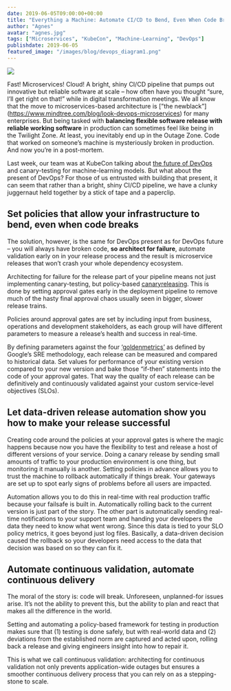 ```yaml
---
date: 2019-06-05T09:00:00+00:00
title: "Everything a Machine: Automate CI/CD to Bend, Even When Code Breaks"
author: "Agnes"
avatar: "agnes.jpg"
tags: ["Microservices", "KubeCon", "Machine-Learning", "DevOps"]
publishdate: 2019-06-05
featured_image: "/images/blog/devops_diagram1.png"
---
```


![](Code-bending.jpg)

Fast! Microservices! Cloud! A bright, shiny CI/CD pipeline that pumps out innovative but reliable software at scale –
how often have you thought “sure, I’ll get right on that!”  while in digital transformation meetings. We all know that
the move to microservices-based architecture is [”the newblack”] (https://www.mindtree.com/blog/look-devops-microservices) for many enterprises. But being tasked with **balancing
flexible software release with reliable working software** in production can sometimes feel like being in the Twilight
Zone. At least, you inevitably end up in the Outage Zone. Code that worked on someone’s machine is mysteriously broken
in production. And now you’re in a post-mortem.

<!--more-->

Last week, our team was at KubeCon talking about [the future of
DevOps](https://vamp.io/news/vamp-at-kubecon-2019/?utm_source=blog&utm_medium=blog2&utm_campaign=20190529-KubeCon&utm_content=EverythingAMachine)
and canary-testing for machine-learning models. But what about the present of DevOps? For those of us entrusted with
building that present, it can seem that rather than a bright, shiny CI/CD pipeline, we have a clunky juggernaut held
together by a stick of tape and a paperclip. 

## Set policies that allow your infrastructure to bend, even when code breaks

The solution, however, is the same for DevOps present as for DevOps future – you will always have broken code, **so
architect for failure**, automate validation early on in your release process and the result is microservice releases
that won’t crash your whole dependency ecosystem.

Architecting for failure for the release part of your pipeline means
not just implementing canary-testing, but policy-based [canaryreleasing](https://cloud.google.com/blog/products/gcp/how-release-canaries-can-save-your-bacon-cre-life-lessons). This
is done by setting approval gates early in the deployment pipeline to remove much of the hasty final approval chaos
usually seen in bigger, slower release trains. 

Policies around approval gates are set by including input from business,
operations and development stakeholders, as each group will have different parameters to measure a release’s health and
success in real-time. 

By defining parameters against the four [‘goldenmetrics’](https://landing.google.com/sre/sre-book/chapters/monitoring-distributed-systems/) as defined by Google’s SRE
methodology, each release can be measured and compared to historical data. Set values for performance of your existing
version compared to your new version and bake those “if-then” statements into the code of your approval gates. That way
the quality of each release can be definitively and continuously validated against your custom service-level objectives
(SLOs).

## Let data-driven release automation show you how to make your release successful

Creating code around the policies at your approval gates is where the magic happens because now you have the flexibility
to test and release a host of different versions of your service. Doing a canary release by sending small amounts of
traffic to your production environment is one thing, but monitoring it manually is another. Setting policies in advance
allows you to trust the machine to rollback automatically if things break. Your gateways are set up to spot early signs
of problems before all users are impacted. 

Automation allows you to do this in real-time with real production traffic
because your failsafe is built in. Automatically rolling back to the current version is just part of the story. The
other part is automatically sending real-time notifications to your support team and handing your developers the data
they need to know what went wrong. Since this data is tied to your SLO policy metrics, it goes beyond just log files.
Basically, a data-driven decision caused the rollback so your developers need access to the data that decision was based
on so they can fix it.

## Automate continuous validation, automate continuous delivery


The moral of the story is: code will break. Unforeseen, unplanned-for issues arise. It’s not the ability to prevent
this, but the ability to plan and react that makes all the difference in the world.  

Setting and automating a policy-based framework for testing in production makes sure that (1) testing is done safely, but with real-world data
and (2) deviations from the established norm are captured and acted upon, rolling back a release and giving engineers
insight into how to repair it. 

This is what we call continuous validation: architecting for continuous validation not
only prevents application-wide outages but ensures a smoother continuous delivery process that you can rely on as a
stepping-stone to scale.
